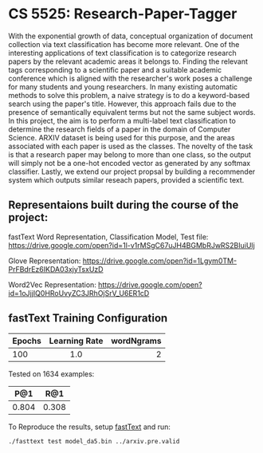 # CS 5525: Research-Paper-Tagger
With the exponential growth of data, conceptual organization of document collection via text classification has become more relevant. One of the interesting applications of text classification is to categorize research papers by the relevant academic areas it belongs to. Finding the relevant tags corresponding to a scientific paper and a suitable academic conference which is aligned with the researcher's work poses a challenge for many students and young researchers. In many existing automatic methods to solve this problem, a naive strategy is to do a keyword-based search using the paper's title. However, this approach fails due to the presence of semantically equivalent terms but not the same subject words. In this project, the aim is to perform a multi-label text classification to determine the research fields of a paper in the domain of Computer Science. ARXIV dataset is being used for this purpose, and the areas associated with each paper is used as the classes. The novelty of the task is that a research paper may belong to more than one class, so the output will simply not be a one-hot encoded vector as generated by any softmax classifier. Lastly, we extend our project propsal by building a recommender system which outputs similar reseach papers, provided a scientific text.
## Representaions built during the course of the project:
fastText Word Representation, Classification Model, Test file: https://drive.google.com/open?id=1l-v1rMSgC67uJH4BGMbRJwRS2BIuiUlj

Glove Representation: https://drive.google.com/open?id=1Lgym0TM-PrFBdrEz6IKDA03xjyTsxUzD

Word2Vec Representation: https://drive.google.com/open?id=1oJjjIQ0HRoUvyZC3JRhOjSrV_U6ER1cD 


## fastText Training Configuration
| Epochs        | Learning Rate | wordNgrams  |
| ------------- |:-------------:| -----------:|
| 100           | 1.0           | 2           |

Tested on 1634 examples:


| P@1        | R@1 |
| ---------- |:---:|
| 0.804      | 0.308|

To Reproduce the results, setup [fastText](https://fasttext.cc/docs/en/support.html) and run:

`./fasttext test model_da5.bin ../arxiv.pre.valid`
